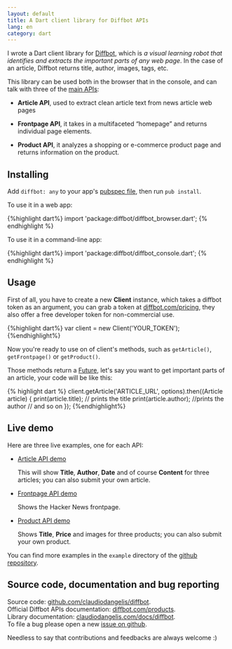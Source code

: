 ```yaml
---
layout: default
title: A Dart client library for Diffbot APIs
lang: en
category: dart
---
```


I wrote a Dart client library for [Diffbot](http://diffbot.com), which is _a visual learning robot that identifies and extracts the important parts of any web page_. In the case of an article, Diffbot returns title, author, images, tags, etc. 



This library can be used both in the browser that in the console, and can talk with three of the [main APIs](http://diffbot.com/products/automatic/):

- **Article API**, used to extract clean article text from news article web pages

- **Frontpage API**, it takes in a multifaceted “homepage” and returns individual page elements.

- **Product API**, it analyzes a shopping or e-commerce product page and returns information on the product.

<!--more-->

## Installing

Add `diffbot: any` to your app's [pubspec file](http://pub.dartlang.org/doc/pubspec.html), then run `pub install`.

To use it in a web app:

{%highlight dart%}
import 'package:diffbot/diffbot_browser.dart';
{% endhighlight %}

To use it in a command-line app:

{%highlight dart%}
import 'package:diffbot/diffbot_console.dart';
{% endhighlight %}


## Usage

First of all, you have to create a new **Client** instance, which takes a diffbot token as an argument, you can grab a token at [diffbot.com/pricing](http://diffbot.com/pricing/), they also offer a free developer token for non-commercial use.

{%highlight dart%}
var client = new Client('YOUR_TOKEN');
{%endhighlight%}

Now you're ready to use on of client's methods, such as `getArticle()`, `getFrontpage()` or `getProduct()`.

Those methods return a [Future](https://www.dartlang.org/articles/using-future-based-apis/), let's say you want to get important parts of an article, your code will be like this:

{% highlight dart %}
client.getArticle('ARTICLE_URL', options).then((Article article) {
  print(article.title); // prints the title
  print(article.author); //prints the author
  // and so on
});
{%endhighlight%}

## Live demo

Here are three live examples, one for each API:

- [Article API demo](/demo/diffbot/article.html)
    
    This will show **Title**, **Author**, **Date** and of course **Content** for three articles; you can also submit your own article.

- [Frontpage API demo](/demo/diffbot/frontpage.html)

    Shows the Hacker News frontpage.

- [Product API demo](/demo/diffbot/product.html)

    Shows **Title**, **Price** and images for three products; you can also submit your own product.


You can find more examples in the `example` directory of the [github repository](/~/diffbot).

## Source code, documentation and bug reporting

Source code: [github.com/claudiodangelis/diffbot](/~/diffbot).  
Official Diffbot APIs documentation: [diffbot.com/products](http://diffbot.com/products/automatic/).  
Library documentation: [claudiodangelis.com/docs/diffbot](/docs/diffbot).  
To file a bug please open a new [issue on github](/~/diffbot/issues).

Needless to say that contributions and feedbacks are always welcome :)